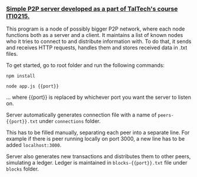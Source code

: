 ### [Simple P2P server developed as a part of TalTech's course ITI0215.](http://lambda.ee/wiki/Vorgurakendused_2_prax_1_2021_kevad)
This program is a node of possibly bigger P2P network, where each node functions both as a server and a client. It maintains a list of known nodes who it tries to connect to and distribute information with. To do that, it sends and receives HTTP requests, handles them and stores received data in .txt files.

To get started, go to root folder and run the following commands:
```
npm install
```
```
node app.js {{port}}
```
... where {{port}} is replaced by whichever port you want the server to listen on.

Server automatically generates connection file with a name of `peers-{{port}}.txt` under `connections` folder.

This has to be filled manually, separating each peer into a separate line.
For example if there is peer running locally on port 3000, a new line has to be added `localhost:3000`.

Server also generates new transactions and distributes them to other peers, simulating a ledger.
Ledger is maintained in `blocks-{{port}}.txt` file under `blocks` folder.
